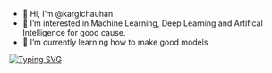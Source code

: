 - 👋 Hi, I’m @kargichauhan
- 👀 I’m interested in Machine Learning, Deep Learning and Artifical Intelligence for good cause. 
- 🌱 I’m currently learning how to make good models

<!---
kargic/kargic is a ✨ special ✨ repository because its `README.md` (this file) appears on your GitHub profile.
You can click the Preview link to take a look at your changes.
--->

[![Typing SVG](https://readme-typing-svg.demolab.com/?lines=I'M+Kargi+Chauhan;Full-stack+developer)](https://git.io/typing-svg)
